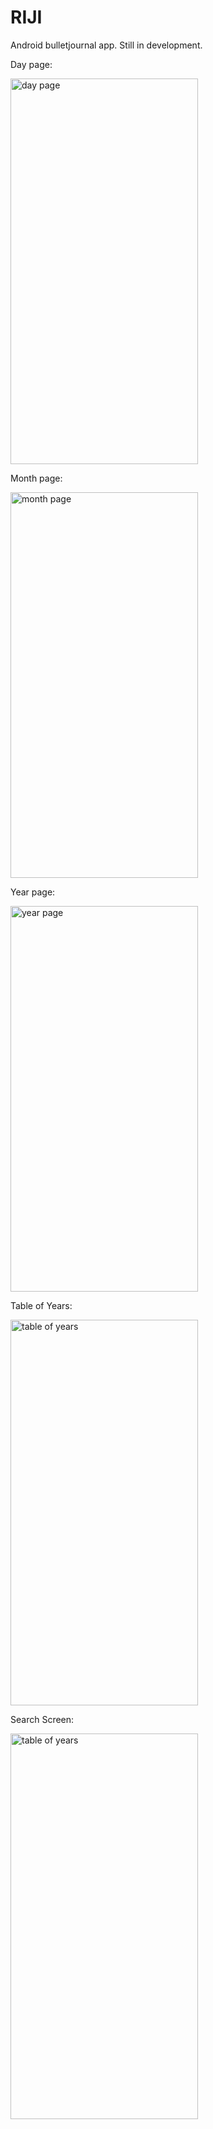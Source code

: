 # RIJI

Android bulletjournal app. Still in development.

Day page:

<img src="https://github.com/Nil-Cipher/RIJI/blob/master/app/Screenshot_20200122-173901_RIJI.jpg" alt="day page" width="300" height="617">

Month page:

<img src="https://github.com/Nil-Cipher/RIJI/blob/master/app/Screenshot_20200122-173918_RIJI.jpg" alt="month page" width="300" height="617">

Year page:

<img src="https://github.com/Nil-Cipher/RIJI/blob/master/app/Screenshot_20200122-173926_RIJI.jpg" alt="year page" width="300" height="617">

Table of Years:

<img src="https://github.com/Nil-Cipher/RIJI/blob/master/app/Screenshot_20200122-173932_RIJI.jpg" alt="table of years" width="300" height="617">

Search Screen:

<img src="https://github.com/Nil-Cipher/RIJI/blob/master/app/Screenshot_20200122-173951_RIJI.jpg" alt="table of years" width="300" height="617">

